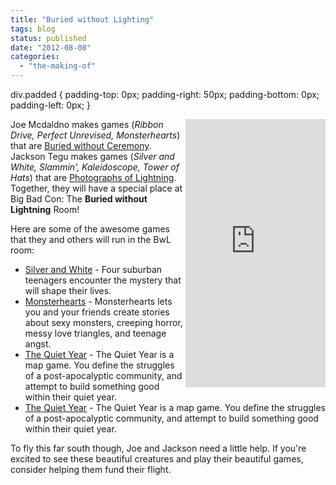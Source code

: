 ```yaml
---
title: "Buried without Lighting"
tags: blog
status: published
date: "2012-08-08"
categories: 
  - "the-making-of"
---
```


div.padded { padding-top: 0px; padding-right: 50px; padding-bottom: 0px; padding-left: 0px; }

<iframe src="http://www.indiegogo.com/project/198936/widget" frameborder="0" scrolling="no" align="right" width="224px" height="429px"></iframe>

Joe Mcdaldno makes games (_Ribbon Drive, Perfect Unrevised, Monsterhearts_) that are [Buried without Ceremony](http://buriedwithoutceremony.com/). Jackson Tegu makes games (_Silver and White, Slammin', Kaleidoscope, Tower of Hats_) that are [Photographs of Lightning](http://www.photographsoflightning.com/). Together, they will have a special place at Big Bad Con: The **Buried without Lightning** Room!

Here are some of the awesome games that they and others will run in the BwL room:

- [Silver and White](http://www.bigbadcon.com/events/silver-and-white/ "Silver and White") - Four suburban teenagers encounter the mystery that will shape their lives.
- [Monsterhearts](http://www.bigbadcon.com/events/monsterhearts/ "Monsterhearts") - Monsterhearts lets you and your friends create stories about sexy monsters, creeping horror, messy love triangles, and teenage angst.
- [The Quiet Year](http://www.bigbadcon.com/events/the-quiet-year-01/ "The Quiet Year") - The Quiet Year is a map game. You define the struggles of a post-apocalyptic community, and attempt to build something good within their quiet year.
- [The Quiet Year](http://www.bigbadcon.com/events/the-quiet-year-02/ "The Quiet Year") - The Quiet Year is a map game. You define the struggles of a post-apocalyptic community, and attempt to build something good within their quiet year.

To fly this far south though, Joe and Jackson need a little help. If you're excited to see these beautiful creatures and play their beautiful games, consider helping them fund their flight.

